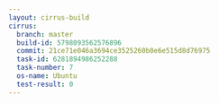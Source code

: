 ```yaml
---
layout: cirrus-build
cirrus:
  branch: master
  build-id: 5798093562576896
  commit: 21ce71e046a3694ce3525260b0e6e515d8d76975
  task-id: 6281894986252288
  task-number: 7
  os-name: Ubuntu
  test-result: 0
---
```

